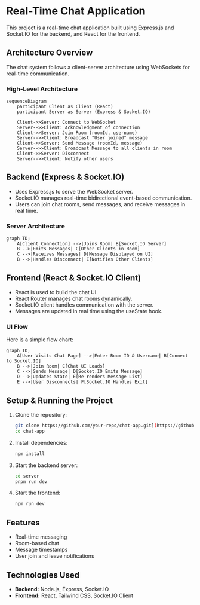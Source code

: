 # Real-Time Chat Application

This project is a real-time chat application built using Express.js and Socket.IO for the backend, and React for the frontend.

## Architecture Overview

The chat system follows a client-server architecture using WebSockets for real-time communication.

### High-Level Architecture

```mermaid
sequenceDiagram
    participant Client as Client (React)
    participant Server as Server (Express & Socket.IO)

    Client->>Server: Connect to WebSocket
    Server-->>Client: Acknowledgment of connection
    Client->>Server: Join Room (roomId, username)
    Server-->>Client: Broadcast "User joined" message
    Client->>Server: Send Message (roomId, message)
    Server-->>Client: Broadcast Message to all clients in room
    Client->>Server: Disconnect
    Server-->>Client: Notify other users
```

## Backend (Express & Socket.IO)

- Uses Express.js to serve the WebSocket server.
- Socket.IO manages real-time bidirectional event-based communication.
- Users can join chat rooms, send messages, and receive messages in real time.

### Server Architecture

```mermaid
graph TD;
    A[Client Connection] -->|Joins Room| B[Socket.IO Server]
    B -->|Emits Messages| C[Other Clients in Room]
    C -->|Receives Messages| D[Message Displayed on UI]
    B -->|Handles Disconnect| E[Notifies Other Clients]
```

## Frontend (React & Socket.IO Client)

- React is used to build the chat UI.
- React Router manages chat rooms dynamically.
- Socket.IO client handles communication with the server.
- Messages are updated in real time using the useState hook.

### UI Flow
Here is a simple flow chart:



```mermaid
graph TD;
    A[User Visits Chat Page] -->|Enter Room ID & Username| B[Connect to Socket.IO]
    B -->|Join Room| C[Chat UI Loads]
    C -->|Sends Message| D[Socket.IO Emits Message]
    D -->|Updates State| E[Re-renders Message List]
    E -->|User Disconnects| F[Socket.IO Handles Exit]
```

## Setup & Running the Project

1. Clone the repository:
   ```sh
   git clone https://github.com/your-repo/chat-app.git](https://github.com/Suraj370/expresschat.git
   cd chat-app
   ```

2. Install dependencies:
   ```sh
   npm install
   ```

3. Start the backend server:
   ```sh
   cd server
   pnpm run dev
    ```

4. Start the frontend:
   ```sh
   npm run dev
   ```

## Features
- Real-time messaging
- Room-based chat
- Message timestamps
- User join and leave notifications

## Technologies Used
- **Backend:** Node.js, Express, Socket.IO
- **Frontend:** React, Tailwind CSS, Socket.IO Client




